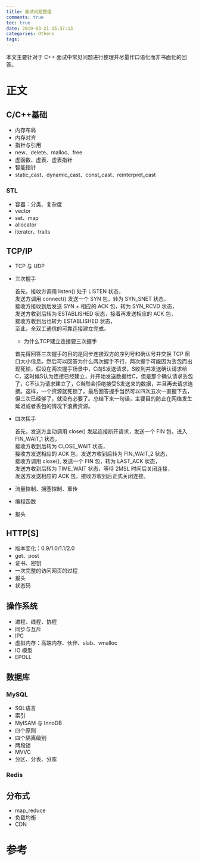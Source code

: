 ```yaml
---
title: 面试问题整理
comments: true
toc: true
date: 2019-03-21 15:37:13
categories: Others
tags:
---
```


本文主要针对于 C++ 面试中常见问题进行整理并尽量作口语化而非书面化的回答。

<!--more-->

# 正文

## C/C++基础

- 内存布局
- 内存对齐
- 指针与引用
- new、delete、malloc、free
- 虚函数、虚表、虚表指针
- 智能指针
- static_cast、dynamic_cast、const_cast、reinterpret_cast

### STL

- 容器：分类、复杂度
- vector
- set、map
- allocator
- iterator、traits

## TCP/IP

- TCP 与 UDP
- 三次握手

    首先，接收方调用 listen() 处于 LISTEN 状态，</br>
    发送方调用 connect() 发送一个 SYN 包，转为 SYN_SNET 状态，</br>
    接收方接收到后发送 SYN + 相应的 ACK 包，转为 SYN_RCVD 状态，</br>
    发送方收到后转为 ESTABLISHED 状态，接着再发送相应的 ACK 包，</br>
    接收方收到后也转为 ESTABLISHED 状态，</br>
    至此，全双工通信的可靠连接建立完成。

    * 为什么TCP建立连接要三次握手

    首先得回答三次握手的目的是同步连接双方的序列号和确认号并交换 TCP 窗口大小信息。然后可以回答为什么两次握手不行，两次握手可能因为丢包而出现死锁，假设在两次握手场景中，C向S发送请求，S收到并发送确认请求给C，这时候S认为连接已经建立，并开始发送数据给C，但是那个确认请求丢包了，C不认为请求建立了，C当然会拒绝接受S发送来的数据，并且再去请求连接。这样，一个资源就死锁了。最后回答握手当然可以四次五次一直握下去，但三次已经够了，就没有必要了。总结下来一句话，主要目的防止在网络发生延迟或者丢包的情况下浪费资源。

- 四次挥手

    首先，发送方主动调用 close() 发起连接断开请求，发送一个 FIN 包，进入 FIN_WAIT_1 状态，</br>
    接收方收到后转为 CLOSE_WAIT 状态，</br>
    接收方发送相应的 ACK 包，发送方收到后转为 FIN_WAIT_2 状态，</br>
    接收方调用 close(), 发送一个 FIN 包，转为 LAST_ACK 状态，</br>
    发送方收到后转为 TIME_WAIT 状态，等待 2MSL 时间后关闭连接，</br>
    发送方发送相应的 ACK 包，接收方收到后正式关闭连接。

- 流量控制、拥塞控制、重传
- 编程函数
- 报头

## HTTP[S]

- 版本变化：0.9/1.0/1.1/2.0
- get、post
- 证书、密钥
- 一次完整的访问网页的过程
- 报头
- 状态码

## 操作系统

- 进程、线程、协程
- 同步与互斥
- IPC
- 虚拟内存：高端内存、伙伴、slab、vmalloc
- IO 模型
- EPOLL

## 数据库

### MySQL

- SQL语言
- 索引
- MyISAM 与 InnoDB
- 四个原则
- 四个隔离级别
- 两段锁
- MVVC
- 分区、分表、分库

### Redis

## 分布式

- map_reduce
- 负载均衡
- CDN

# 参考
